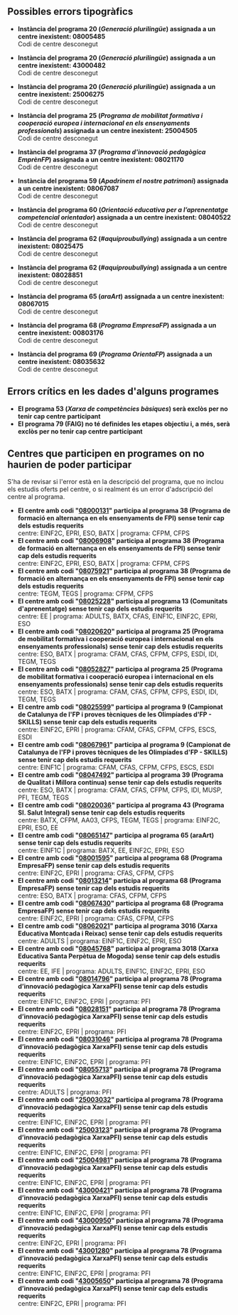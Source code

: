 ## Possibles errors tipogràfics

- **Instància del programa 20 (_Generació plurilingüe_) assignada a un centre inexistent: 08005485**\
Codi de centre desconegut

- **Instància del programa 20 (_Generació plurilingüe_) assignada a un centre inexistent: 43000482**\
Codi de centre desconegut

- **Instància del programa 20 (_Generació plurilingüe_) assignada a un centre inexistent: 25006275**\
Codi de centre desconegut

- **Instància del programa 25 (_Programa de mobilitat formativa i cooperació europea i internacional en els ensenyaments professionals_) assignada a un centre inexistent: 25004505**\
Codi de centre desconegut

- **Instància del programa 37 (_Programa d'innovació pedagògica EmprènFP_) assignada a un centre inexistent: 08021170**\
Codi de centre desconegut

- **Instància del programa 59 (_Apadrinem el nostre patrimoni_) assignada a un centre inexistent: 08067087**\
Codi de centre desconegut

- **Instància del programa 60 (_Orientació educativa per a l’aprenentatge competencial orientador_) assignada a un centre inexistent: 08040522**\
Codi de centre desconegut

- **Instància del programa 62 (_#aquiproubullying_) assignada a un centre inexistent: 08025475**\
Codi de centre desconegut

- **Instància del programa 62 (_#aquiproubullying_) assignada a un centre inexistent: 08028851**\
Codi de centre desconegut

- **Instància del programa 65 (_araArt_) assignada a un centre inexistent: 08067015**\
Codi de centre desconegut

- **Instància del programa 68 (_Programa EmpresaFP_) assignada a un centre inexistent: 00803176**\
Codi de centre desconegut

- **Instància del programa 69 (_Programa OrientaFP_) assignada a un centre inexistent: 08035632**\
Codi de centre desconegut


## Errors crítics en les dades d'alguns programes

- **El programa 53 (_Xarxa de competències bàsiques_) serà exclòs per no tenir cap centre participant**
- **El programa 79 (FAIG) no té definides les etapes objectiu i, a més, serà exclòs per no tenir cap centre participant**

## Centres que participen en programes on no haurien de poder participar

S'ha de revisar si l'error està en la descripció del programa, que no inclou els estudis oferts pel centre, o si realment és un error d'adscripció del centre al programa.

- **El centre amb codi "[08000131](https://innovacio.xtec.gencat.cat/centre/08000131)" participa al programa 38 (Programa de formació en alternança en els ensenyaments de FPI) sense tenir cap dels estudis requerits**\
centre: EINF2C, EPRI, ESO, BATX | programa: CFPM, CFPS
- **El centre amb codi "[08006908](https://innovacio.xtec.gencat.cat/centre/08006908)" participa al programa 38 (Programa de formació en alternança en els ensenyaments de FPI) sense tenir cap dels estudis requerits**\
centre: EINF2C, EPRI, ESO, BATX | programa: CFPM, CFPS
- **El centre amb codi "[08075921](https://innovacio.xtec.gencat.cat/centre/08075921)" participa al programa 38 (Programa de formació en alternança en els ensenyaments de FPI) sense tenir cap dels estudis requerits**\
centre: TEGM, TEGS | programa: CFPM, CFPS
- **El centre amb codi "[08025228](https://innovacio.xtec.gencat.cat/centre/08025228)" participa al programa 13 (Comunitats d'aprenentatge) sense tenir cap dels estudis requerits**\
centre: EE | programa: ADULTS, BATX, CFAS, EINF1C, EINF2C, EPRI, ESO
- **El centre amb codi "[08020620](https://innovacio.xtec.gencat.cat/centre/08020620)" participa al programa 25 (Programa de mobilitat formativa i cooperació europea i internacional en els ensenyaments professionals) sense tenir cap dels estudis requerits**\
centre: ESO, BATX | programa: CFAM, CFAS, CFPM, CFPS, ESDI, IDI, TEGM, TEGS
- **El centre amb codi "[08052827](https://innovacio.xtec.gencat.cat/centre/08052827)" participa al programa 25 (Programa de mobilitat formativa i cooperació europea i internacional en els ensenyaments professionals) sense tenir cap dels estudis requerits**\
centre: ESO, BATX | programa: CFAM, CFAS, CFPM, CFPS, ESDI, IDI, TEGM, TEGS
- **El centre amb codi "[08025599](https://innovacio.xtec.gencat.cat/centre/08025599)" participa al programa 9 (Campionat de Catalunya de l'FP i proves tècniques de les Olimpíades d'FP - SKILLS) sense tenir cap dels estudis requerits**\
centre: EINF2C, EPRI | programa: CFAM, CFAS, CFPM, CFPS, ESCS, ESDI
- **El centre amb codi "[08067961](https://innovacio.xtec.gencat.cat/centre/08067961)" participa al programa 9 (Campionat de Catalunya de l'FP i proves tècniques de les Olimpíades d'FP - SKILLS) sense tenir cap dels estudis requerits**\
centre: EINF1C | programa: CFAM, CFAS, CFPM, CFPS, ESCS, ESDI
- **El centre amb codi "[08047492](https://innovacio.xtec.gencat.cat/centre/08047492)" participa al programa 39 (Programa de Qualitat i Millora contínua) sense tenir cap dels estudis requerits**\
centre: ESO, BATX | programa: CFAM, CFAS, CFPM, CFPS, IDI, MUSP, PFI, TEGM, TEGS
- **El centre amb codi "[08020036](https://innovacio.xtec.gencat.cat/centre/08020036)" participa al programa 43 (Programa SI. Salut Integral) sense tenir cap dels estudis requerits**\
centre: BATX, CFPM, AA03, CFPS, TEGM, TEGS | programa: EINF2C, EPRI, ESO, EE
- **El centre amb codi "[08065147](https://innovacio.xtec.gencat.cat/centre/08065147)" participa al programa 65 (araArt) sense tenir cap dels estudis requerits**\
centre: EINF1C | programa: BATX, EE, EINF2C, EPRI, ESO
- **El centre amb codi "[08001595](https://innovacio.xtec.gencat.cat/centre/08001595)" participa al programa 68 (Programa EmpresaFP) sense tenir cap dels estudis requerits**\
centre: EINF2C, EPRI | programa: CFAS, CFPM, CFPS
- **El centre amb codi "[08013214](https://innovacio.xtec.gencat.cat/centre/08013214)" participa al programa 68 (Programa EmpresaFP) sense tenir cap dels estudis requerits**\
centre: ESO, BATX | programa: CFAS, CFPM, CFPS
- **El centre amb codi "[08067430](https://innovacio.xtec.gencat.cat/centre/08067430)" participa al programa 68 (Programa EmpresaFP) sense tenir cap dels estudis requerits**\
centre: EINF2C, EPRI | programa: CFAS, CFPM, CFPS
- **El centre amb codi "[08062021](https://innovacio.xtec.gencat.cat/centre/08062021)" participa al programa 3016 (Xarxa Educativa Montcada i Reixac) sense tenir cap dels estudis requerits**\
centre: ADULTS | programa: EINF1C, EINF2C, EPRI, ESO
- **El centre amb codi "[08045768](https://innovacio.xtec.gencat.cat/centre/08045768)" participa al programa 3018 (Xarxa Educativa Santa Perpètua de Mogoda) sense tenir cap dels estudis requerits**\
centre: EE, IFE | programa: ADULTS, EINF1C, EINF2C, EPRI, ESO
- **El centre amb codi "[08014796](https://innovacio.xtec.gencat.cat/centre/08014796)" participa al programa 78 (Programa d’innovació pedagògica XarxaPFI) sense tenir cap dels estudis requerits**\
centre: EINF1C, EINF2C, EPRI | programa: PFI
- **El centre amb codi "[08028151](https://innovacio.xtec.gencat.cat/centre/08028151)" participa al programa 78 (Programa d’innovació pedagògica XarxaPFI) sense tenir cap dels estudis requerits**\
centre: EINF2C, EPRI | programa: PFI
- **El centre amb codi "[08031046](https://innovacio.xtec.gencat.cat/centre/08031046)" participa al programa 78 (Programa d’innovació pedagògica XarxaPFI) sense tenir cap dels estudis requerits**\
centre: EINF1C, EINF2C, EPRI | programa: PFI
- **El centre amb codi "[08055713](https://innovacio.xtec.gencat.cat/centre/08055713)" participa al programa 78 (Programa d’innovació pedagògica XarxaPFI) sense tenir cap dels estudis requerits**\
centre: ADULTS | programa: PFI
- **El centre amb codi "[25003032](https://innovacio.xtec.gencat.cat/centre/25003032)" participa al programa 78 (Programa d’innovació pedagògica XarxaPFI) sense tenir cap dels estudis requerits**\
centre: EINF1C, EINF2C, EPRI | programa: PFI
- **El centre amb codi "[25003123](https://innovacio.xtec.gencat.cat/centre/25003123)" participa al programa 78 (Programa d’innovació pedagògica XarxaPFI) sense tenir cap dels estudis requerits**\
centre: EINF1C, EINF2C, EPRI | programa: PFI
- **El centre amb codi "[25004981](https://innovacio.xtec.gencat.cat/centre/25004981)" participa al programa 78 (Programa d’innovació pedagògica XarxaPFI) sense tenir cap dels estudis requerits**\
centre: EINF1C, EINF2C, EPRI | programa: PFI
- **El centre amb codi "[43000421](https://innovacio.xtec.gencat.cat/centre/43000421)" participa al programa 78 (Programa d’innovació pedagògica XarxaPFI) sense tenir cap dels estudis requerits**\
centre: EINF1C, EINF2C, EPRI | programa: PFI
- **El centre amb codi "[43000950](https://innovacio.xtec.gencat.cat/centre/43000950)" participa al programa 78 (Programa d’innovació pedagògica XarxaPFI) sense tenir cap dels estudis requerits**\
centre: EINF2C, EPRI | programa: PFI
- **El centre amb codi "[43001280](https://innovacio.xtec.gencat.cat/centre/43001280)" participa al programa 78 (Programa d’innovació pedagògica XarxaPFI) sense tenir cap dels estudis requerits**\
centre: EINF1C, EINF2C, EPRI | programa: PFI
- **El centre amb codi "[43005650](https://innovacio.xtec.gencat.cat/centre/43005650)" participa al programa 78 (Programa d’innovació pedagògica XarxaPFI) sense tenir cap dels estudis requerits**\
centre: EINF2C, EPRI | programa: PFI
